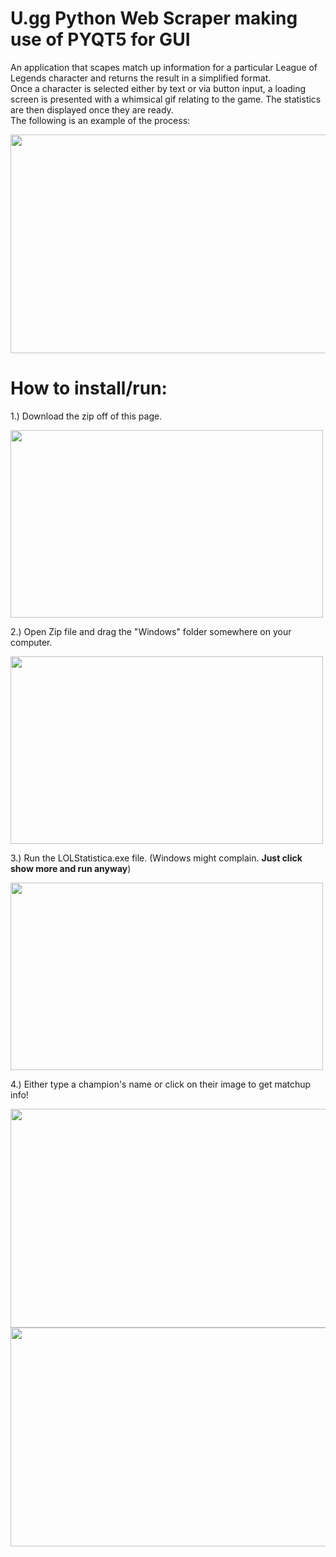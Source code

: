 # U.gg Python Web Scraper making use of PYQT5 for GUI 

An application that scapes match up information for a particular League of Legends character and returns the result in a simplified format.  
Once a character is selected either by text or via button input, a loading screen is presented with a whimsical gif relating to the game. The statistics are then displayed once they are ready.    
The following is an example of the process:   

<img src="https://github.com/IbrahAbd/Webscrapper-for-League-of-legends-data-with-PyQt5-GUI/blob/master/Code/GithubGifs/githubAhri.gif" width="600" height = "350"/>

# How to install/run:
1.) Download the zip off of this page. 

<img src="https://github.com/IbrahAbd/Webscrapper-for-League-of-legends-data-with-PyQt5-GUI/blob/master/Code/GithubGifs/githubDownload.gif" width="500" height = "300">

2.) Open Zip file and drag the "Windows" folder somewhere on your computer. 

<img src="https://github.com/IbrahAbd/Webscrapper-for-League-of-legends-data-with-PyQt5-GUI/blob/master/Code/GithubGifs/githubDrag.gif" width="500" height = "300">

3.) Run the LOLStatistica.exe file. (Windows might complain. **Just click show more and run anyway**)

<img src="https://github.com/IbrahAbd/Webscrapper-for-League-of-legends-data-with-PyQt5-GUI/blob/master/Code/GithubGifs/githubOpenExe.gif" width="500" height = "300">

4.) Either type a champion's name or click on their image to get matchup info!

<img src="https://github.com/IbrahAbd/Webscrapper-for-League-of-legends-data-with-PyQt5-GUI/blob/master/Code/GithubGifs/githubAhri.gif" width="600" height = "350"/>
<img src="https://github.com/IbrahAbd/Webscrapper-for-League-of-legends-data-with-PyQt5-GUI/blob/master/Code/GithubGifs/githubViego.gif" width="600" height = "350"/>



